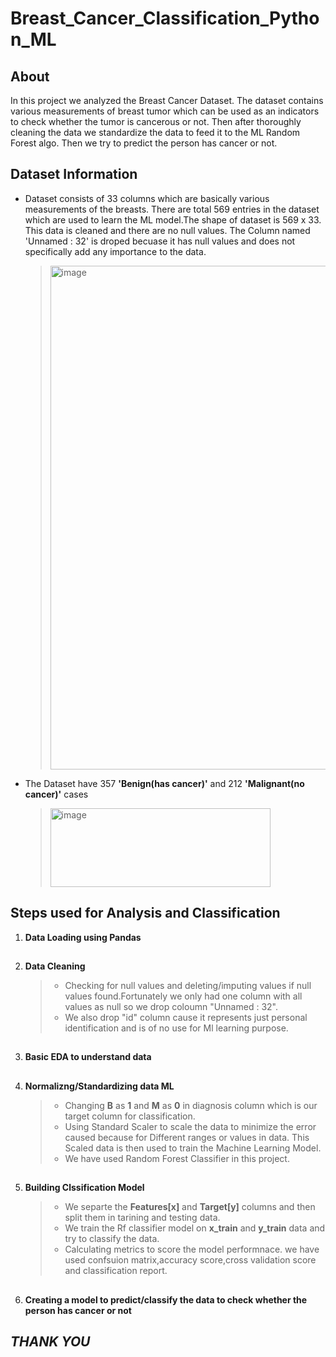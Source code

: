 # Breast_Cancer_Classification_Python_ML
## About
In this project we analyzed the Breast Cancer Dataset. The dataset contains various measurements of breast tumor which can be used as an indicators to check whether the tumor is cancerous or not. Then after thoroughly cleaning the data we standardize the data to feed it to the ML Random Forest algo. Then we try to predict the person has cancer or not.

## Dataset Information

- Dataset consists of 33 columns which are basically various measurements of the breasts. There are total 569 entries in the dataset which are used to learn the ML model.The shape of dataset is 569 x 33. This data is cleaned and there are no null values. The Column named 'Unnamed : 32' is droped becuase it has null values and does not specifically add any importance to the data.
  > <img width="608" height="806" alt="image" src="https://github.com/user-attachments/assets/0521fcae-b842-4a1a-ae82-24b63757ab59" />

- The Dataset have 357 **'Benign(has cancer)'** and 212 **'Malignant(no cancer)'** cases
  > <img width="352" height="126" alt="image" src="https://github.com/user-attachments/assets/0d305974-9256-49dc-9c21-13ba9ce392fd" />

## Steps used for Analysis and Classification

1. **Data Loading using Pandas**
   
##
2. **Data Cleaning**
   
   > - Checking for null values and deleting/imputing values if null values found.Fortunately we only had one column with all values as null so we drop coloumn "Unnamed : 32".
   > - We also drop "id" column cause it represents just personal identification and is of no use for Ml learning purpose.

##
3. **Basic EDA to understand data**

##
4. **Normalizng/Standardizing data ML**
   
   > - Changing **B** as **1** and **M** as **0** in diagnosis column which is our target column for classification.
   > - Using Standard Scaler to scale the data to minimize the error caused because for Different ranges or values in data. This Scaled data is then used to train the Machine Learning Model.
   > - We have used Random Forest Classifier in this project.

##
5. **Building Clssification Model**
   
   > - We separte the **Features[x]** and **Target[y]** columns and then split them in tarining and testing data.
   > - We train the Rf classifier model on **x_train** and **y_train** data and try to classify the data.
   > - Calculating metrics to score the model performnace. we have used confsuion matrix,accuracy score,cross validation score and classification report.

##
6. **Creating a model to predict/classify the data to check whether the person has cancer or not**


##
##
##
##
##
## *THANK YOU*
